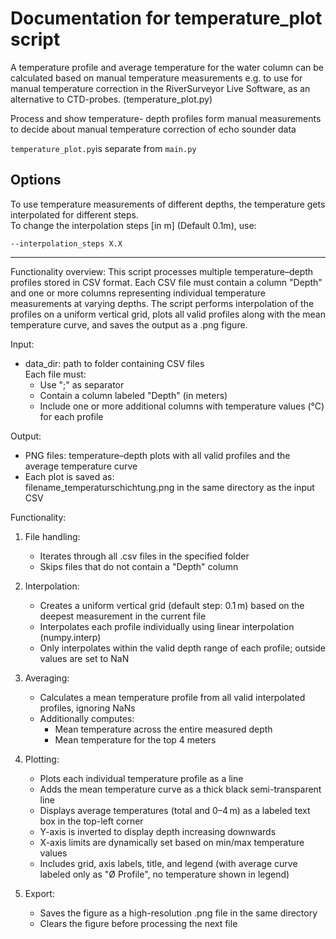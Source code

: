 # Documentation for temperature_plot script
A temperature profile and average temperature for the water column can be calculated based on manual temperature measurements e.g. to use for manual temperature correction in the RiverSurveyor Live Software, as an alternative to CTD-probes. (temperature_plot.py)


Process and show temperature- depth profiles form manual measurements to decide about manual temperature correction of echo sounder data

`temperature_plot.py`is separate from `main.py`
## Options
To use temperature measurements of different depths, the temperature gets interpolated for different steps.   
To change the interpolation steps [in m] (Default 0.1m), use: 
```
--interpolation_steps X.X
```

---
Functionality overview:
This script processes multiple temperature–depth profiles stored in CSV format.
Each CSV file must contain a column "Depth" and one or more columns representing
individual temperature measurements at varying depths. The script performs interpolation 
of the profiles on a uniform vertical grid, plots all valid profiles along with the mean 
temperature curve, and saves the output as a .png figure.

Input:
- data_dir: path to folder containing CSV files  
  Each file must:
  - Use ";" as separator
  - Contain a column labeled "Depth" (in meters)
  - Include one or more additional columns with temperature values (°C) for each profile

Output:
- PNG files: temperature–depth plots with all valid profiles and the average temperature curve  
- Each plot is saved as:  
  filename_temperaturschichtung.png in the same directory as the input CSV

Functionality:

1. File handling:
   - Iterates through all .csv files in the specified folder
   - Skips files that do not contain a "Depth" column

2. Interpolation:
   - Creates a uniform vertical grid (default step: 0.1 m) based on the deepest measurement 
     in the current file
   - Interpolates each profile individually using linear interpolation (numpy.interp)
   - Only interpolates within the valid depth range of each profile; outside values are set to NaN

3. Averaging:
   - Calculates a mean temperature profile from all valid interpolated profiles, ignoring NaNs
   - Additionally computes:
     - Mean temperature across the entire measured depth
     - Mean temperature for the top 4 meters

4. Plotting:
   - Plots each individual temperature profile as a line
   - Adds the mean temperature curve as a thick black semi-transparent line
   - Displays average temperatures (total and 0–4 m) as a labeled text box in the top-left corner
   - Y-axis is inverted to display depth increasing downwards
   - X-axis limits are dynamically set based on min/max temperature values
   - Includes grid, axis labels, title, and legend (with average curve labeled only as "Ø Profile",
     no temperature shown in legend)

5. Export:
   - Saves the figure as a high-resolution .png file in the same directory
   - Clears the figure before processing the next file

